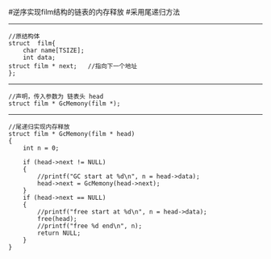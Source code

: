 #逆序实现film结构的链表的内存释放
#采用尾递归方法
  
  ---
	//原结构体
	struct  film{
		char name[TSIZE];
		int data;
	struct film * next;   //指向下一个地址
	};
	
---
	//声明，传入参数为 链表头 head
	struct film * GcMemony(film *);
---
	//尾递归实现内存释放
	struct film * GcMemony(film * head)
	{
		int n = 0;

		if (head->next != NULL)
		{
			//printf("GC start at %d\n", n = head->data);
			head->next = GcMemony(head->next);
		}
		if (head->next == NULL)
		{
			//printf("free start at %d\n", n = head->data);
			free(head);
			//printf("free %d end\n", n);
			return NULL;
		}
	}
